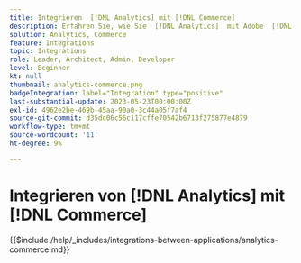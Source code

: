 ```yaml
---
title: Integrieren  [!DNL Analytics] mit [!DNL Commerce]
description: Erfahren Sie, wie Sie  [!DNL Analytics]  mit Adobe  [!DNL Commerce] .
solution: Analytics, Commerce
feature: Integrations
topic: Integrations
role: Leader, Architect, Admin, Developer
level: Beginner
kt: null
thumbnail: analytics-commerce.png
badgeIntegration: label="Integration" type="positive"
last-substantial-update: 2023-05-23T00:00:00Z
exl-id: 4962e2be-469b-45aa-90a0-3c44a05f7af4
source-git-commit: d35dc06c56c117cffe70542b6713f275877e4879
workflow-type: tm+mt
source-wordcount: '11'
ht-degree: 9%

---
```


# Integrieren von [!DNL Analytics] mit [!DNL Commerce]

{{$include /help/_includes/integrations-between-applications/analytics-commerce.md}}
